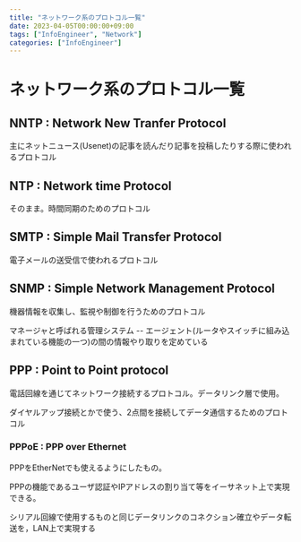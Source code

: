 ```yaml
---
title: "ネットワーク系のプロトコル一覧"
date: 2023-04-05T00:00:00+09:00
tags: ["InfoEngineer", "Network"]
categories: ["InfoEngineer"]
---
```

# ネットワーク系のプロトコル一覧

## NNTP : Network New Tranfer Protocol 

主にネットニュース(Usenet)の記事を読んだり記事を投稿したりする際に使われるプロトコル

## NTP : Network time Protocol

そのまま。時間同期のためのプロトコル

## SMTP : Simple Mail Transfer Protocol

電子メールの送受信で使われるプロトコル

## SNMP : Simple Network Management Protocol

機器情報を収集し、監視や制御を行うためのプロトコル

マネージャと呼ばれる管理システム -- エージェント(ルータやスイッチに組み込まれている機能の一つ)の間の情報やり取りを定めている

## PPP : Point to Point protocol

電話回線を通じてネットワーク接続するプロトコル。データリンク層で使用。

ダイヤルアップ接続とかで使う、2点間を接続してデータ通信するためのプロトコル

### PPPoE : PPP over Ethernet

PPPをEtherNetでも使えるようにしたもの。

PPPの機能であるユーザ認証やIPアドレスの割り当て等をイーサネット上で実現できる。

シリアル回線で使用するものと同じデータリンクのコネクション確立やデータ転送を，LAN上で実現する